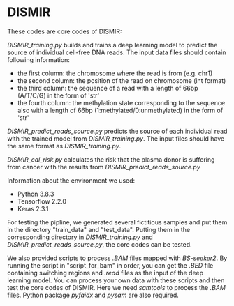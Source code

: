 # DISMIR
These codes are core codes of DISMIR:

*DISMIR_training.py* builds and trains a deep learning model to predict the source of individual cell-free DNA reads. The input data files should contain following information:
* the first column: the chromosome where the read is from (e.g. chr1)
* the second column: the position of the read on chromosome (int format)
* the third column: the sequence of a read with a length of 66bp (A/T/C/G) in the form of 'str'
* the fourth column: the methylation state corresponding to the sequence also with a length of 66bp (1:methylated/0:unmethylated) in the form of 'str'
    
*DISMIR_predict_reads_source.py* predicts the source of each individual read with the trained model from *DISMIR_training.py*. The input files should have the same format as *DISMIR_training.py*.

*DISMIR_cal_risk.py* calculates the risk that the plasma donor is suffering from cancer with the results from *DISMIR_predict_reads_source.py*

Information about the environment we used:
* Python 3.8.3
* Tensorflow 2.2.0
* Keras 2.3.1


For testing the pipline, we generated several fictitious samples and put them in the directory "train_data" and "test_data". Putting them in the corresponding directory in *DISMIR_training.py* and *DISMIR_predict_reads_source.py*, the core codes can be tested.

We also provided scripts to process *.BAM* files mapped with *BS-seeker2*. By running the script in "script_for_bam" in order, you can get the *.BED* file containing switching regions and *.read* files as the input of the deep learning model. You can process your own data with these scripts and then test the core codes of DISMIR. Here we need *samtools* to process the *.BAM* files. Python package *pyfaidx* and *pysam* are also required.
